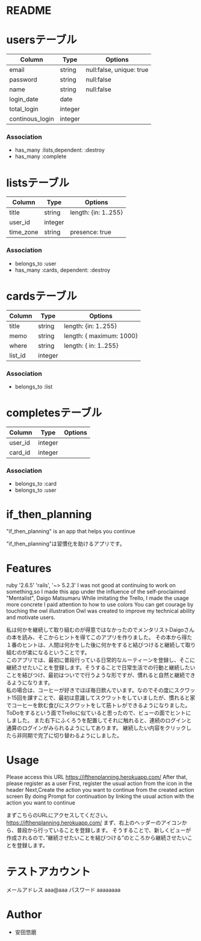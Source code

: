 # README

# usersテーブル
|Column|Type|Options|
|------|----|-------|
|email|string| null:false, unique: true|
|password|string| null:false|
|name|string|null:false|
|login_date|date||
|total_login|integer||
|continous_login|integer||

### Association
- has_many :lists,dependent: :destroy
- has_many :complete

# listsテーブル
|Column|Type|Options|
|------|----|-------|
|title|string|length: {in: 1..255}|
|user_id|integer||
|time_zone|string|presence: true|

### Association
- belongs_to :user
- has_many :cards, dependent: :destroy


# cardsテーブル
|Column|Type|Options|
|------|----|-------|
|title|string|length: {in: 1..255}|
|memo|string|length: { maximum: 1000}|
|where|string|length: { in: 1..255}|
|list_id|integer||

### Association
- belongs_to :list


# completesテーブル
|Column|Type|Options|
|------|----|-------|
|user_id|integer||
|card_id|integer||

### Association
- belongs_to :card
- belongs_to :user




# if_then_planning
"if_then_planning" is an app that helps you continue 

"if_then_planning"は習慣化を助けるアプリです。


# Features
 ruby '2.6.5'
'rails', '~> 5.2.3'
I was not good at continuing to work on something,so
I made this app under the influence of the self-proclaimed "Mentalist", Daigo Matsumaru
While imitating the Trello, I made the usage more concrete
I paid attention to how to use colors
You can get courage by touching the owl illustration
Owl was created to improve my technical ability and motivate users.


私は何かを継続して取り組むのが得意ではなかったのでメンタリストDaigoさんの本を読み、そこからヒントを得てこのアプリを作りました。
その本から得た１番のヒントは、人間は何かをした後に何かをすると結びつけると継続して取り組むのが楽になるということです。<br>
このアプリでは、最初に普段行っている日常的なルーティーンを登録し、そこに継続させたいことを登録します。そうすることで日常生活での行動と継続したいことを結びつけ、最初はついでで行うような形ですが、慣れると自然と継続できるようになります。  <br>
私の場合は、コーヒーが好きでほぼ毎日飲んでいます。なのでその度にスクワット15回を課すことで、最初は意識してスクワットをしていましたが、慣れると家でコーヒーを飲む食びにスクワットをして筋トレができるようになりました。
<br>ToDoをするという面でTrelloに似ていると思ったので、ビューの面でヒントにしました。
また右下にふくろうを配置してそれに触れると、連続のログインと通算のログインがみられるようにしてあります。
継続したい内容をクリックしたら非同期で完了に切り替わるようにしました。



# Usage
Please access this URL
https://ifthenplanning.herokuapp.com/
After that, please register as a user
First, register the usual action from the icon in the header
Next,Create the action you want to continue from the created action screen
By doing Prompt for continuation by linking the usual action with the action you want to continue

まずこちらのURLにアクセスしてください。
https://ifthenplanning.herokuapp.com/
まず、右上のヘッダーのアイコンから、普段から行っていることを登録します。
そうすることで、新しくビューが作成されるので、”継続させたいことを結びつける”のところから継続させたいことを登録します。

# テストアカウント
メールアドレス
aaa@aaa
パスワード
aaaaaaaa

# Author
* 安田悠磨

